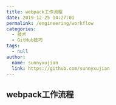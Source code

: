 ```yaml
---
title: webpack工作流程
date: 2019-12-25 14:27:01
permalink: /engineering/workflow
categories: 
  - 技术
  - GitHub技巧
tags: 
  - null
author: 
  name: sunnyxujian
  link: https://github.com/sunnyxujian
---
```


## webpack工作流程	